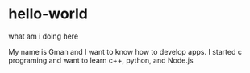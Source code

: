 # hello-world
what am i doing here

My name is Gman and I want to know how to develop apps.
I started c programing and want to learn c++, python, and Node.js
